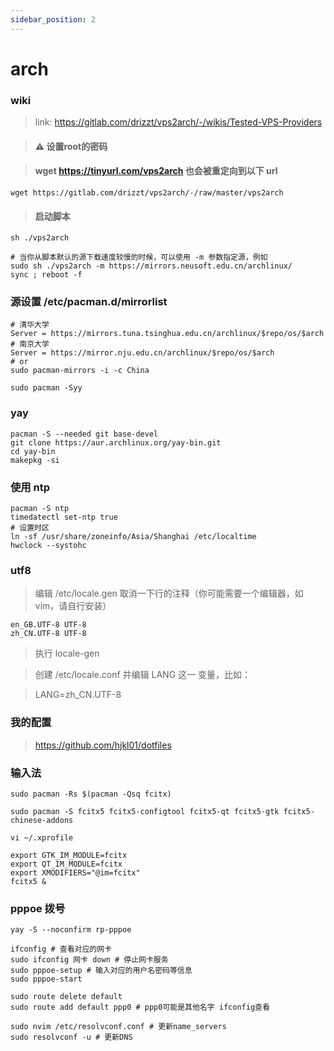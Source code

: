 ```yaml
---
sidebar_position: 2
---
```


# arch


### wiki
> link: https://gitlab.com/drizzt/vps2arch/-/wikis/Tested-VPS-Providers

> #### ⚠️ 设置root的密码

> #### wget https://tinyurl.com/vps2arch 也会被重定向到以下 url
```shell
wget https://gitlab.com/drizzt/vps2arch/-/raw/master/vps2arch
```

> #### 启动脚本
```shell
sh ./vps2arch

# 当你从脚本默认的源下载速度较慢的时候，可以使用 -m 参数指定源，例如
sudo sh ./vps2arch -m https://mirrors.neusoft.edu.cn/archlinux/
sync ; reboot -f
```

### 源设置 /etc/pacman.d/mirrorlist
```shell 
# 清华大学
Server = https://mirrors.tuna.tsinghua.edu.cn/archlinux/$repo/os/$arch
# 南京大学
Server = https://mirror.nju.edu.cn/archlinux/$repo/os/$arch
# or
sudo pacman-mirrors -i -c China

sudo pacman -Syy
```

### yay
```shell
pacman -S --needed git base-devel
git clone https://aur.archlinux.org/yay-bin.git
cd yay-bin
makepkg -si
```

### 使用 ntp
```shell
pacman -S ntp
timedatectl set-ntp true
# 设置时区
ln -sf /usr/share/zoneinfo/Asia/Shanghai /etc/localtime
hwclock --systohc
```

### utf8

> 编辑 /etc/locale.gen 取消一下行的注释（你可能需要一个编辑器，如 vim，请自行安装）
```shell
en_GB.UTF-8 UTF-8
zh_CN.UTF-8 UTF-8
```
> 执行 locale-gen

> 创建 /etc/locale.conf 并编辑 LANG 这一 变量，比如：

> LANG=zh_CN.UTF-8

### 我的配置
> https://github.com/hjkl01/dotfiles

### 输入法
``` shell
sudo pacman -Rs $(pacman -Qsq fcitx)

sudo pacman -S fcitx5 fcitx5-configtool fcitx5-qt fcitx5-gtk fcitx5-chinese-addons

vi ~/.xprofile

export GTK_IM_MODULE=fcitx
export QT_IM_MODULE=fcitx
export XMODIFIERS="@im=fcitx"
fcitx5 &
```


### pppoe 拨号

```shell
yay -S --noconfirm rp-pppoe

ifconfig # 查看对应的网卡
sudo ifconfig 网卡 down # 停止网卡服务
sudo pppoe-setup # 输入对应的用户名密码等信息
sudo pppoe-start

sudo route delete default
sudo route add default ppp0 # ppp0可能是其他名字 ifconfig查看

sudo nvim /etc/resolvconf.conf # 更新name_servers
sudo resolvconf -u # 更新DNS
```
